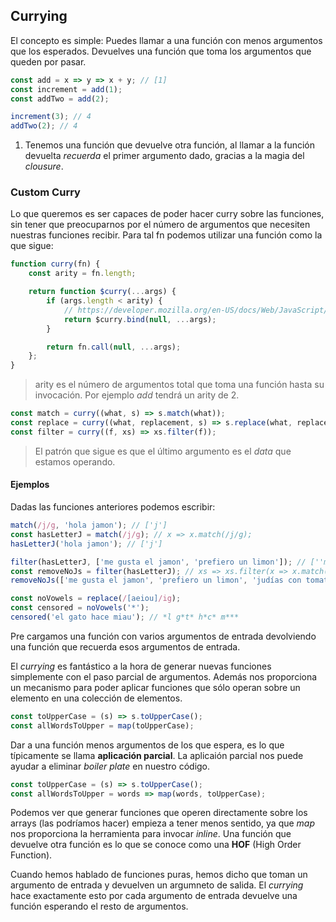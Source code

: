## Currying

El concepto es simple: Puedes llamar a una función con menos argumentos que los esperados. Devuelves una función que toma los argumentos que queden por pasar.

```js
const add = x => y => x + y; // [1]
const increment = add(1);
const addTwo = add(2);

increment(3); // 4
addTwo(2); // 4
```

1. Tenemos una función que devuelve otra función, al llamar a la función devuelta _recuerda_ el primer argumento dado, gracias a la magia del _clousure_. 

### Custom Curry

Lo que queremos es ser capaces de poder hacer curry sobre las funciones, sin tener que preocuparnos por el número de argumentos que necesiten nuestras funciones recibir. Para tal fn podemos utilizar una función como la que sigue:

```js
function curry(fn) {
    const arity = fn.length;

    return function $curry(...args) {
        if (args.length < arity) {
            // https://developer.mozilla.org/en-US/docs/Web/JavaScript/Reference/Global_Objects/Function/bind
            return $curry.bind(null, ...args);
        }

        return fn.call(null, ...args);
    };
}
```

> arity es el número de argumentos total que toma una función hasta su invocación. Por ejemplo _add_ tendrá un arity de 2.

```js
const match = curry((what, s) => s.match(what));
const replace = curry((what, replacement, s) => s.replace(what, replacement));
const filter = curry((f, xs) => xs.filter(f));
```

> El patrón que sigue es que el último argumento es el _data_ que estamos operando.

#### Ejemplos

Dadas las funciones anteriores podemos escribir:

```js
match(/j/g, 'hola jamon'); // ['j']
const hasLetterJ = match(/j/g); // x => x.match(/j/g);
hasLetterJ('hola jamon'); // ['j']

filter(hasLetterJ, ['me gusta el jamon', 'prefiero un limon']); // [''me gusta el jamon']
const removeNoJs = filter(hasLetterJ); // xs => xs.filter(x => x.match(/j/g);)
removeNoJs(['me gusta el jamon', 'prefiero un limon', 'judías con tomate']); // 'me gusta el jamon', 'judías con tomate'

const noVowels = replace(/[aeiou]/ig);
const censored = noVowels('*');
censored('el gato hace miau'); // *l g*t* h*c* m***
```

Pre cargamos una función con varios argumentos de entrada devolviendo una función que recuerda esos argumentos de entrada. 

El _currying_ es fantástico a la hora de generar nuevas funciones simplemente con el paso parcial de argumentos. Además nos proporciona un mecanismo para poder aplicar funciones que sólo operan sobre un elemento en una colección de elementos.

```js
const toUpperCase = (s) => s.toUpperCase();
const allWordsToUpper = map(toUpperCase);
```

Dar a una función menos argumentos de los que espera, es lo que típicamente se llama **aplicación parcial**. La aplicaión parcial nos puede ayudar a eliminar _boiler plate_ en nuestro código.

```js
const toUpperCase = (s) => s.toUpperCase();
const allWordsToUpper = words => map(words, toUpperCase);
```

Podemos ver que generar funciones que operen directamente sobre los arrays (las podríamos hacer) empieza a tener menos sentido, ya que _map_ nos proporciona la herramienta para invocar _inline_. Una función que devuelve otra función es lo que se conoce como una __HOF__ (High Order Function).

Cuando hemos hablado de funciones puras, hemos dicho que toman un argumento de entrada y devuelven un argumneto de salida. El _currying_ hace exactamente esto por cada argumento de entrada devuelve una función esperando el resto de argumentos.
